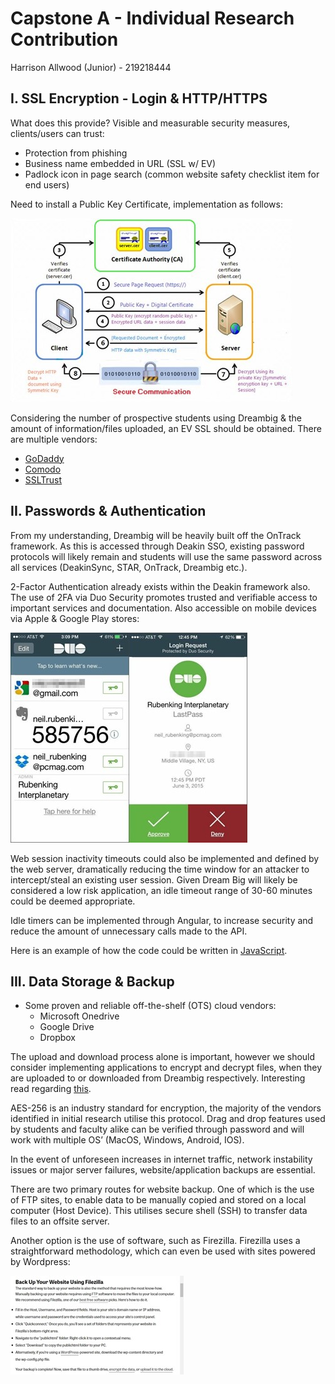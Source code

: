 # Capstone A - Individual Research Contribution
Harrison Allwood (Junior) - 219218444
## I.	SSL Encryption - Login & HTTP/HTTPS
What does this provide? Visible and measurable security measures, clients/users can trust:
-	Protection from phishing
-	Business name embedded in URL (SSL w/ EV)
-	Padlock icon in page search (common website safety checklist item for end users)

Need to install a Public Key Certificate, implementation as follows:

![ Certificate Authority Diagram ](docs\DreamBig\assests\images\certificate_authority.jpg)

Considering the number of prospective students using Dreambig & the amount of information/files uploaded, an EV SSL should be obtained. There are multiple vendors:

- [GoDaddy](https://www.godaddy.com/en-au/web-security/ev-ssl-certificate)
- [Comodo](https://ssl.comodo.com/ssl-ev-certificates-extended-validation)
- [SSLTrust](https://www.ssltrust.com.au/ssl-certificates/extended-validation)

## II.	Passwords & Authentication
From my understanding, Dreambig will be heavily built off the OnTrack framework. As this is accessed through Deakin SSO, existing password protocols will likely remain and students will use the same password across all services (DeakinSync, STAR, OnTrack, Dreambig etc.).

2-Factor Authentication already exists within the Deakin framework also. The use of 2FA via Duo Security promotes trusted and verifiable access to important services and documentation.
Also accessible on mobile devices via Apple & Google Play stores:

![ Two Factor Authentication ](docs\DreamBig\assests\images\2FA.jpg)

Web session inactivity timeouts could also be implemented and defined by the web server, dramatically reducing the time window for an attacker to intercept/steal an existing user session. Given Dream Big will likely be considered a low risk application, an idle timeout range of 30-60 minutes could be deemed appropriate.

Idle timers can be implemented through Angular, to increase security and reduce the amount of unnecessary calls made to the API.

Here is an example of how the code could be written in [JavaScript](https://gist.github.com/bbachi/0e75b9e7658e0e7c3d2780853ccfe50f).

## III.	Data Storage & Backup
- Some proven and reliable off-the-shelf (OTS) cloud vendors:
  - Microsoft Onedrive
  - Google Drive
  - Dropbox


The upload and download process alone is important, however we should consider implementing applications to encrypt and decrypt files, when they are uploaded to or downloaded from Dreambig respectively. Interesting read regarding [this](https://www.comparitech.com/blog/cloud-online-backup/6-apps-to-encrypt-your-files-before-uploading-to-the-cloud/).

AES-256 is an industry standard for encryption, the majority of the vendors identified in initial research utilise this protocol. Drag and drop features used by students and faculty alike can be verified through password and will work with multiple OS’ (MacOS, Windows, Android, IOS).

In the event of unforeseen increases in internet traffic, network instability issues or major server failures, website/application backups are essential.

There are two primary routes for website backup. One of which is the use of FTP sites, to enable data to be manually copied and stored on a local computer (Host Device). This utilises secure shell (SSH) to transfer data files to an offsite server.

Another option is the use of software, such as Firezilla. Firezilla uses a straightforward methodology, which can even be used with sites powered by Wordpress:

![Firezilla](../../assests/images/Firezilla.jpg)
